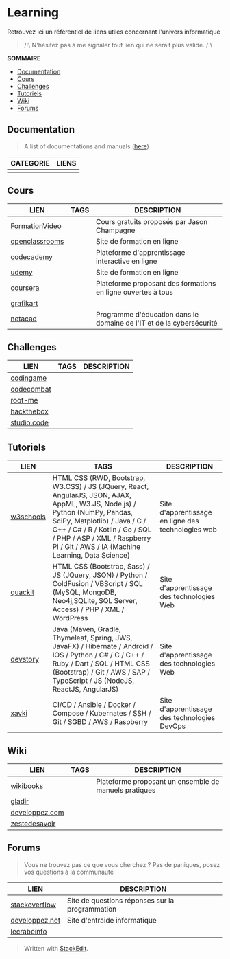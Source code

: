 ﻿# Learning

Retrouvez ici un référentiel de liens utiles concernant l'univers informatique

> /!\ N'hésitez pas à me signaler tout lien qui ne serait plus valide. /!\

**SOMMAIRE**
- [Documentation](https://github.com/matritz-pro/share/blob/main/learning.md#documentation)
- [Cours](https://github.com/matritz-pro/share/blob/main/learning.md#cours)
- [Challenges](https://github.com/matritz-pro/share/blob/main/learning.md#challenges)
- [Tutoriels](https://github.com/matritz-pro/share/blob/main/learning.md#tutoriels)
- [Wiki](https://github.com/matritz-pro/share/blob/main/learning.md#wiki)
- [Forums](https://github.com/matritz-pro/share/blob/main/learning.md#forums)


## Documentation
> A list of documentations and manuals ([here](https://github.com/jasonchampagne/FindMyDoc))

|CATEGORIE|LIENS|
|--|--|
|||

## Cours
|LIEN|TAGS|DESCRIPTION|
|--|--|--|
|[FormationVideo](https://github.com/jasonchampagne/FormationVideo)||Cours gratuits proposés par Jason Champagne|
|[openclassrooms](https://openclassrooms.com/fr/)||Site de formation en ligne|
|[codecademy](https://www.codecademy.com/)||Plateforme d'apprentissage interactive en ligne|
|[udemy](https://www.udemy.com/)||Site de formation en ligne|
|[coursera](https://fr.coursera.org/)||Plateforme proposant des formations en ligne ouvertes à tous|
|[grafikart](https://grafikart.fr/)|||
|[netacad](https://www.netacad.com/fr)||Programme d'éducation dans le domaine de l'IT et de la cybersécurité|

## Challenges
|LIEN|TAGS|DESCRIPTION|
|--|--|--|
|[codingame](https://www.codingame.com/start)|||
|[codecombat](https://codecombat.com/play)|||
|[root-me](https://www.root-me.org/)|||
|[hackthebox](https://www.hackthebox.com/)|||
|[studio.code](https://studio.code.org/courses)|||

## Tutoriels
|LIEN|TAGS|DESCRIPTION|
|--|--|--|
|[w3schools](https://www.w3schools.com/)|HTML CSS (RWD, Bootstrap, W3.CSS) / JS (JQuery, React, AngularJS, JSON, AJAX, AppML, W3.JS, Node.js) / Python (NumPy, Pandas, SciPy, Matplotlib) / Java / C / C++ / C# / R / Kotlin / Go / SQL / PHP / ASP / XML / Raspberry Pi / Git / AWS / IA (Machine Learning, Data Science)|Site d'apprentissage en ligne des technologies web|
|[quackit](https://www.quackit.com/)|HTML CSS (Bootstrap, Sass) / JS (JQuery, JSON) / Python / ColdFusion / VBScript / SQL (MySQL, MongoDB, Neo4j,SQLite, SQL Server, Access) / PHP / XML / WordPress|Site d'apprentissage des technologies Web|
|[devstory](https://devstory.net/)|Java (Maven, Gradle, Thymeleaf, Spring, JWS, JavaFX) / Hibernate / Android / IOS / Python / C# / C / C++ / Ruby / Dart / SQL / HTML CSS (Bootstrap) / Git / AWS / SAP / TypeScript / JS (NodeJS, ReactJS, AngularJS)|Site d'apprentissage des technologies Web|
|[xavki](https://xavki.blog/)|CI/CD / Ansible / Docker / Compose / Kubernates / SSH / Git / SGBD / AWS / Raspberry|Site d'apprentissage des technologies DevOps|

## Wiki
|LIEN|TAGS|DESCRIPTION|
|--|--|--|
|[wikibooks](https://fr.wikibooks.org/wiki/Accueil)||Plateforme proposant un ensemble de manuels pratiques|
|[gladir](https://www.gladir.com/)|||
|[developpez.com](https://general.developpez.com/cours/)|||
|[zestedesavoir](https://zestedesavoir.com/)|||

## Forums
> Vous ne trouvez pas ce que vous cherchez ? 
> Pas de paniques, posez vos questions à la communauté

|LIEN|DESCRIPTION|
|--|--|
|[stackoverflow](https://stackoverflow.com/)|Site de questions réponses sur la programmation|
|[developpez.net](https://www.developpez.net/forums/)|Site d'entraide informatique|
|[lecrabeinfo](https://lecrabeinfo.net/)||

> Written with [StackEdit](https://stackedit.io/).

